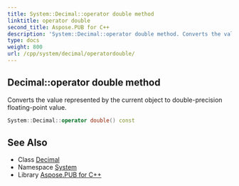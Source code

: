 ```yaml
---
title: System::Decimal::operator double method
linktitle: operator double
second_title: Aspose.PUB for C++
description: 'System::Decimal::operator double method. Converts the value represented by the current object to double-precision floating-point value in C++.'
type: docs
weight: 800
url: /cpp/system/decimal/operatordouble/
---
```

## Decimal::operator double method


Converts the value represented by the current object to double-precision floating-point value.

```cpp
System::Decimal::operator double() const
```

## See Also

* Class [Decimal](../)
* Namespace [System](../../)
* Library [Aspose.PUB for C++](../../../)
